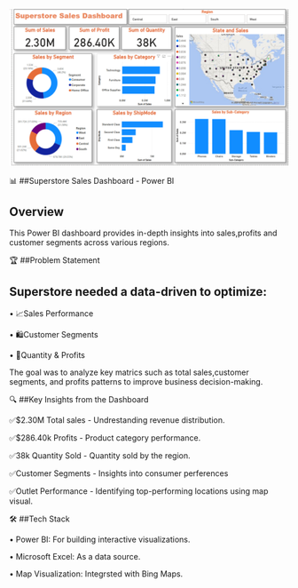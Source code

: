 ![image alt](https://github.com/MuraliCodes/-Data-Visualization-and-Storytelling/blob/344c11bd6450477f075f5e06cbac702c315a39e4/Superstore%20Sales%20Dashboard.png)

📊 ##Superstore Sales Dashboard - Power BI

## Overview

This Power BI dashboard provides in-depth insights into sales,profits and customer segments across various regions.

🏆 ##Problem Statement

## Superstore needed a data-driven to optimize:

•	📈Sales Performance

•	🛍Customer Segments

•	🏬Quantity & Profits

The goal was to analyze key matrics such as total sales,customer segments, and profits patterns to improve business decision-making.

🔍 ##Key Insights from the Dashboard

✅$2.30M Total sales - Undrestanding revenue distribution.

✅$286.40k Profits - Product category performance.

✅38k Quantity Sold - Quantity sold by the region.

✅Customer Segments - Insights into consumer perferences

✅Outlet Performance - Identifying top-performing locations using map visual.

🛠 ##Tech Stack

•	Power BI: For building interactive visualizations.

•	Microsoft Excel: As a data source.

•	Map Visualization: Integrsted with Bing Maps.
